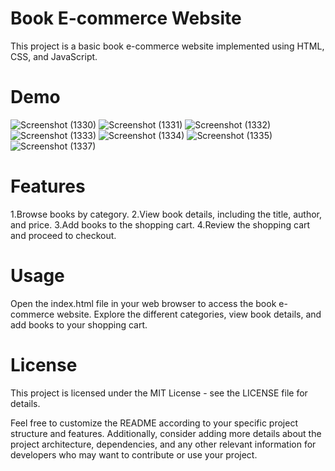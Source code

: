 # Book E-commerce Website
This project is a basic book e-commerce website implemented using HTML, CSS, and JavaScript.

# Demo
![Screenshot (1330)](https://github.com/rks2601/books-website/assets/122681297/d0374e58-69e4-4874-acbd-1437c998f85d)
![Screenshot (1331)](https://github.com/rks2601/books-website/assets/122681297/c3450a85-f6f0-429b-bf6e-7daee3590964)
![Screenshot (1332)](https://github.com/rks2601/books-website/assets/122681297/ae842734-6738-453e-8c79-e8c39f937f86)
![Screenshot (1333)](https://github.com/rks2601/books-website/assets/122681297/7d6e8eb0-c8ec-4d2b-aeaa-1408d973a899)
![Screenshot (1334)](https://github.com/rks2601/books-website/assets/122681297/224ce7cf-167c-4580-a146-381194f60ff2)
![Screenshot (1335)](https://github.com/rks2601/books-website/assets/122681297/b426e8ae-3224-49ec-883e-43b7287db5ec)
![Screenshot (1337)](https://github.com/rks2601/books-website/assets/122681297/d8cd8b41-7229-4090-92be-5c7dc8255f50)


# Features

1.Browse books by category.
2.View book details, including the title, author, and price.
3.Add books to the shopping cart.
4.Review the shopping cart and proceed to checkout.


# Usage
Open the index.html file in your web browser to access the book e-commerce website. 
Explore the different categories, view book details, and add books to your shopping cart.

# License
This project is licensed under the MIT License - see the LICENSE file for details.

Feel free to customize the README according to your specific project structure and features. Additionally, consider adding more details about the project architecture, dependencies, and any other relevant information for developers who may want to contribute or use your project.

